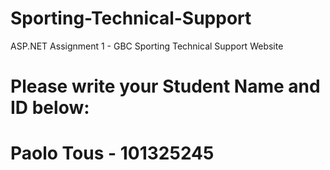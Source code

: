 # Sporting-Technical-Support
ASP.NET Assignment 1 - GBC Sporting Technical Support Website
# Please write your Student Name and ID below:

# Paolo Tous - 101325245
